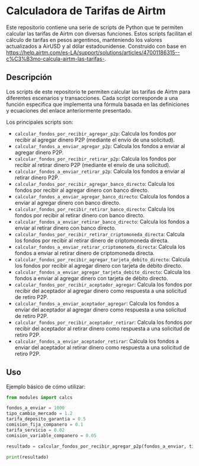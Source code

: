 # Calculadora de Tarifas de Airtm

Este repositorio contiene una serie de scripts de Python que te permiten calcular las tarifas de Airtm con diversas funciones. Estos scripts facilitan el cálculo de tarifas en pesos argentinos, manteniendo los valores actualizados a AirUSD y al dólar estadounidense. Construido con base en <https://help.airtm.com/es-LA/support/solutions/articles/47001186315--c%C3%B3mo-calcula-airtm-las-tarifas->.

## Descripción

Los scripts de este repositorio te permiten calcular las tarifas de Airtm para diferentes escenarios y transacciones. Cada script corresponde a una función específica que implementa una fórmula basada en las definiciones y ecuaciones del enlace anteriormente presentado.

Los principales scripts son:

- `calcular_fondos_por_recibir_agregar_p2p`: Calcula los fondos por recibir al agregar dinero P2P (mediante el envío de una solicitud).
- `calcular_fondos_a_enviar_agregar_p2p`: Calcula los fondos a enviar al agregar dinero P2P.
- `calcular_fondos_por_recibir_retirar_p2p`: Calcula los fondos por recibir al retirar dinero P2P (mediante el envío de una solicitud).
- `calcular_fondos_a_enviar_retirar_p2p`: Calcula los fondos a enviar al retirar dinero P2P.
- `calcular_fondos_por_recibir_agregar_banco_directo`: Calcula los fondos por recibir al agregar dinero con banco directo.
- `calcular_fondos_a_enviar_agregar_banco_directo`: Calcula los fondos a enviar al agregar dinero con banco directo.
- `calcular_fondos_por_recibir_retirar_banco_directo`: Calcula los fondos por recibir al retirar dinero con banco directo.
- `calcular_fondos_a_enviar_retirar_banco_directo`: Calcula los fondos a enviar al retirar dinero con banco directo.
- `calcular_fondos_por_recibir_retirar_criptomoneda_directa`: Calcula los fondos por recibir al retirar dinero de criptomoneda directa.
- `calcular_fondos_a_enviar_retirar_criptomoneda_directa`: Calcula los fondos a enviar al retirar dinero de criptomoneda directa.
- `calcular_fondos_por_recibir_agregar_tarjeta_debito_directo`: Calcula los fondos por recibir al agregar dinero con tarjeta de débito directo.
- `calcular_fondos_a_enviar_agregar_tarjeta_debito_directo`: Calcula los fondos a enviar al agregar dinero con tarjeta de débito directo.
- `calcular_fondos_por_recibir_aceptador_agregar`: Calcula los fondos por recibir del aceptador al agregar dinero como respuesta a una solicitud de retiro P2P.
- `calcular_fondos_a_enviar_aceptador_agregar`: Calcula los fondos a enviar del aceptador al agregar dinero como respuesta a una solicitud de retiro P2P.
- `calcular_fondos_por_recibir_aceptador_retirar`: Calcula los fondos por recibir del aceptador al retirar dinero como respuesta a una solicitud de retiro P2P.
- `calcular_fondos_a_enviar_aceptador_retirar`: Calcula los fondos a enviar del aceptador al retirar dinero como respuesta a una solicitud de retiro P2P.

## Uso

Ejemplo básico de cómo utilizar:

```python
from modules import calcs

fondos_a_enviar = 1000
tipo_cambio_mercado = 1.2
tarifa_deposito_garantia = 0.5
comision_fija_companero = 0.1
tarifa_servicio = 0.02
comision_variable_companero = 0.05

resultado = calcular_fondos_por_recibir_agregar_p2p(fondos_a_enviar, tipo_cambio_mercado, tarifa_deposito_garantia, comision_fija_companero, tarifa_servicio, comision_variable_companero)

print(resultado)
```